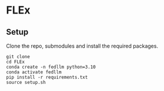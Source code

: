 # FLEx

## Setup

Clone the repo, submodules and install the required packages.

```
git clone 
cd FLEx
conda create -n fedllm python=3.10
conda activate fedllm
pip install -r requirements.txt
source setup.sh
```
